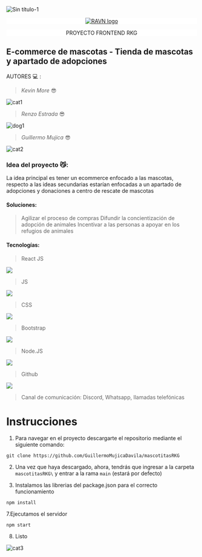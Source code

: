 
![Sin título-1](https://user-images.githubusercontent.com/84250823/139499386-f9c614bb-ce54-49d2-99a7-d65a8656f5f2.jpg)


<p align="center" style="background-color:white">
 <a href="![logo](https://user-images.githubusercontent.com/84250823/136850833-c994078c-cea3-40b7-b725-9f794ea3e130.jpg)" rel="noopener">
 <img src="https://user-images.githubusercontent.com/84250823/136850833-c994078c-cea3-40b7-b725-9f794ea3e130.jpg" alt="RAVN logo"></a>
</p>

<p align="center" style="background-color:white; font-size:"40px"> PROYECTO FRONTEND RKG </p>
 
## E-commerce de mascotas - Tienda de mascotas y apartado de adopciones
 
AUTORES 💻 :

> _Kevin More_ 😎
                                                                 
![cat1](https://user-images.githubusercontent.com/84250823/139494326-c2e8ec8c-1724-4f06-92e4-3245e242fcb3.gif)

>  _Renzo Estrada_ 😎
                                                                 
![dog1](https://user-images.githubusercontent.com/84250823/139495182-fd83f2fd-5084-441d-be0c-1c72e9ce7558.gif)
 
>  _Guillermo Mujica_ 😎
                                                                 
![cat2](https://user-images.githubusercontent.com/84250823/139495453-05ffd455-cb42-4e10-9966-51d2383f4492.gif)
                                                                 
### Idea del proyecto 😼:
La idea principal es tener un ecommerce enfocado a las
mascotas, respecto a las ideas secundarias estarían enfocadas a un apartado de adopciones y donaciones a centro de rescate de mascotas

#### Soluciones:
> Agilizar el proceso de compras
> Difundir la concientización de adopción de animales
> Incentivar a las personas a apoyar en los refugios de animales

#### Tecnologías:
>React JS
<img src="https://img.icons8.com/color/48/000000/react-native.png"/>
                                                                  
>JS                                                                  
<img src="https://img.icons8.com/color/48/000000/javascript--v1.png"/> 
                                                                    
>CSS
<img src="https://img.icons8.com/color/48/000000/css3.png"/>
                                                                  
>Bootstrap
<img src="https://img.icons8.com/color/48/000000/bootstrap.png"/>
                                                               
>Node.JS
<img src="https://img.icons8.com/fluency/48/000000/node-js.png"/>

>Github
<img src="https://img.icons8.com/color/48/000000/github--v1.png"/>
                                                     
>Canal de comunicación: Discord, Whatsapp, llamadas telefónicas
>
# Instrucciones

1. Para navegar en el proyecto descargarte el repositorio mediante el siguiente comando:

```
git clone https://github.com/GuillermoMujicaDavila/mascotitasRKG
```

2. Una vez que haya descargado, ahora, tendrás que ingresar a la carpeta `mascotitasRKG\` y  entrar a la rama `main` (estará por defecto)

3. Instalamos las librerias del package.json para el correcto funcionamiento
```
npm install
```
7.Ejecutamos el servidor 
```
npm start
```
8. Listo

![cat3](https://user-images.githubusercontent.com/84250823/139496631-46b11a1e-9128-495d-a608-feee663c6d18.gif)

                                                     


